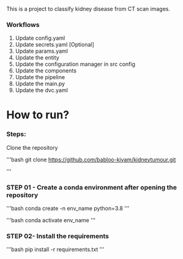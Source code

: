 This is a project to classify kidney disease from CT scan images. 

### Workflows

1. Update config.yaml
2. Update secrets.yaml [Optional]
3. Update params.yaml
4. Update the entity
5. Update the configuration manager in src config
6. Update the components
7. Update the pipeline
8. Update the main.py
9. Update the dvc.yaml

# How to run?

### Steps:

Clone the repository

'''bash
git clone https://github.com/babloo-kiyam/kidneytumour.git

'''

### STEP 01 - Create a conda environment after opening the repository

'''bash
conda create -n env_name python=3.8
'''

'''bash
conda activate env_name
'''

### STEP 02- Install the requirements

'''bash
pip install -r requirements.txt
'''




